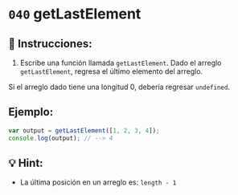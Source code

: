 # `040` getLastElement

## 📝 Instrucciones:

1. Escribe una función llamada `getLastElement`. Dado el arreglo `getLastElement`, regresa el último elemento del arreglo.

 Si el arreglo dado tiene una longitud 0, debería regresar `undefined`.

 ## Ejemplo:

```Javascript
var output = getLastElement([1, 2, 3, 4]);
console.log(output); // --> 4
```

## 💡 Hint:

+ La última posición en un arreglo es: `length - 1`